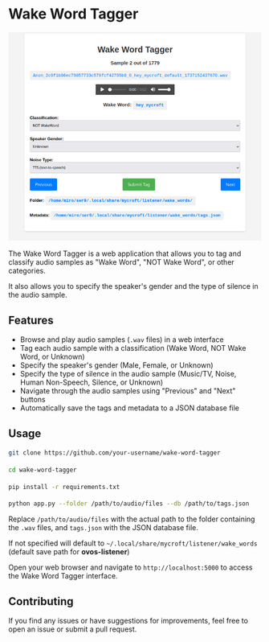 # Wake Word Tagger

![img_1.png](img_1.png)

The Wake Word Tagger is a web application that allows you to tag and classify audio samples as "Wake Word", "NOT Wake Word", or other categories. 

It also allows you to specify the speaker's gender and the type of silence in the audio sample.

## Features

- Browse and play audio samples (`.wav` files) in a web interface
- Tag each audio sample with a classification (Wake Word, NOT Wake Word, or Unknown)
- Specify the speaker's gender (Male, Female, or Unknown)
- Specify the type of silence in the audio sample (Music/TV, Noise, Human Non-Speech, Silence, or Unknown)
- Navigate through the audio samples using "Previous" and "Next" buttons
- Automatically save the tags and metadata to a JSON database file

## Usage

```bash
git clone https://github.com/your-username/wake-word-tagger

cd wake-word-tagger

pip install -r requirements.txt

python app.py --folder /path/to/audio/files --db /path/to/tags.json
```

Replace `/path/to/audio/files` with the actual path to the folder containing the `.wav` files, and `tags.json` with the JSON database file. 

If not specified will default to `~/.local/share/mycroft/listener/wake_words` (default save path for **ovos-listener**)

Open your web browser and navigate to `http://localhost:5000` to access the Wake Word Tagger interface.

## Contributing

If you find any issues or have suggestions for improvements, feel free to open an issue or submit a pull request.
